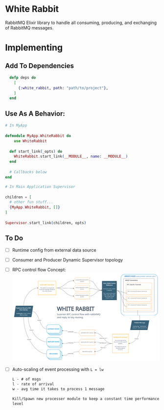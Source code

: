 # White Rabbit

RabbitMQ Elixir library to handle all consuming, producing, and exchanging of RabbitMQ messages.

# Implementing

## Add To Dependencies
```elixir
  defp deps do
    [
      {:white_rabbit, path: "path/to/project"},
    ]
  end
```

## Use As A Behavior:

```elixir
# In MyApp

defmodule MyApp.WhiteRabbit do
    use WhiteRabbit

  def start_link(_opts) do
    WhiteRabbit.start_link(__MODULE__, name: __MODULE__)
  end

  # Callbacks below
end
```

```elixir
# In Main Application Supervisor

children = [
  # other fun stuff...
  {MyApp.WhiteRabbit, []}
]

Supervisor.start_link(children, opts)
```

## To Do

- [ ] Runtime config from external data source
- [ ] Consumer and Producer Dynamic Supervisor topology
- [ ] RPC control flow
  Concept:
  ![RPC Concept](assets/WhiteRabbitRPCFlowGraph-05112021.png)

- [ ] Auto-scaling of event processing with `L = lw`
    ```
    L - # of msgs
    l - rate of arrival
    w - avg time it takes to process 1 message

    Kill/Spawn new processer module to keep a constant time performance level 
  ```